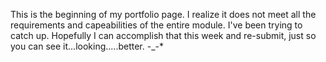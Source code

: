 This is the beginning of my portfolio page. I realize it does not meet all the requirements and capeabilities of the entire module. I've been trying to catch up. Hopefully I can accomplish that this week and re-submit, just so you can see it...looking.....better. -_-*
